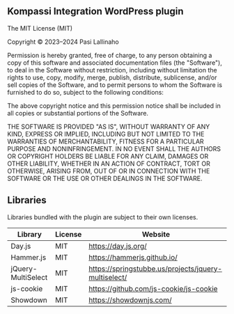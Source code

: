 ## Kompassi Integration WordPress plugin

The MIT License (MIT)

Copyright © 2023–2024 Pasi Lallinaho

Permission is hereby granted, free of charge, to any person obtaining a copy of this software and associated documentation files (the "Software"), to deal in the Software without restriction, including without limitation the rights to use, copy, modify, merge, publish, distribute, sublicense, and/or sell copies of the Software, and to permit persons to whom the Software is furnished to do so, subject to the following conditions:

The above copyright notice and this permission notice shall be included in all copies or substantial portions of the Software.

THE SOFTWARE IS PROVIDED "AS IS", WITHOUT WARRANTY OF ANY KIND, EXPRESS OR IMPLIED, INCLUDING BUT NOT LIMITED TO THE WARRANTIES OF MERCHANTABILITY, FITNESS FOR A PARTICULAR PURPOSE AND NONINFRINGEMENT. IN NO EVENT SHALL THE AUTHORS OR COPYRIGHT HOLDERS BE LIABLE FOR ANY CLAIM, DAMAGES OR OTHER LIABILITY, WHETHER IN AN ACTION OF CONTRACT, TORT OR OTHERWISE, ARISING FROM, OUT OF OR IN CONNECTION WITH THE SOFTWARE OR THE USE OR OTHER DEALINGS IN THE SOFTWARE.

## Libraries

Libraries bundled with the plugin are subject to their own licenses.

| Library            | License | Website                                              |
| ------------------ | ------- | ---------------------------------------------------- |
| Day.js             | MIT     | https://day.js.org/                                  |
| Hammer.js          | MIT     | https://hammerjs.github.io/                          |
| jQuery-MultiSelect | MIT     | https://springstubbe.us/projects/jquery-multiselect/ |
| js-cookie          | MIT     | https://github.com/js-cookie/js-cookie               |
| Showdown           | MIT     | https://showdownjs.com/                              |
